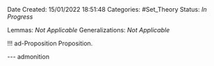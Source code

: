 <br />
<br />

Date Created: 15/01/2022 18:51:48
Categories: #Set_Theory
Status: _In Progress_

Lemmas: _Not Applicable_
Generalizations: _Not Applicable_

!!! ad-Proposition Proposition.



--- admonition
